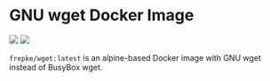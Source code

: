 # GNU wget Docker Image

[![](https://images.microbadger.com/badges/image/frepke/wget.svg)](https://microbadger.com/images/frepke/wget)
[![](https://images.microbadger.com/badges/image/frepke/wget.svg)](https://microbadger.com/images/frepke/wget)

`frepke/wget:latest` is an alpine-based Docker image with GNU wget instead of BusyBox wget.
